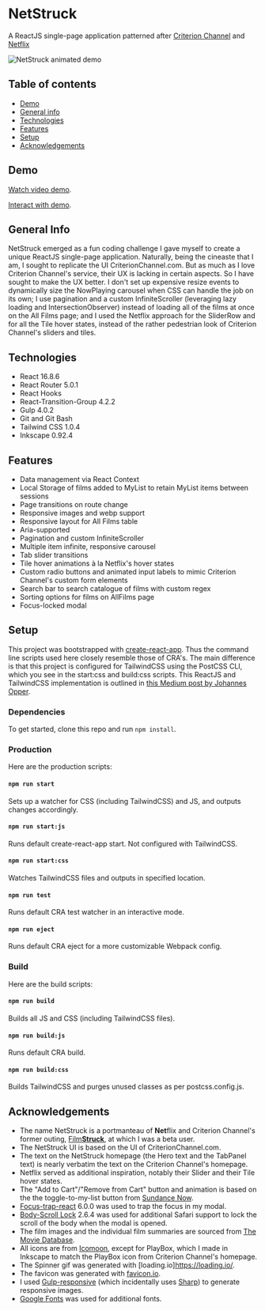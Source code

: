 # NetStruck
A ReactJS single-page application patterned after [Criterion Channel](https://www.criterionchannel.com) and [Netflix](https://www.netflix.com)

![NetStruck animated demo](demo/demo.gif)

## Table of contents
* [Demo](#Demo)
* [General info](#general-info)
* [Technologies](#technologies)
* [Features](#features)
* [Setup](#setup)
* [Acknowledgements](#acknowledgements)

## Demo
[Watch video demo](https://youtu.be/dW1DNrlSJug).

[Interact with demo](https://y2j964.github.io/netStruck/).

## General Info
NetStruck emerged as a fun coding challenge I gave myself to create a unique ReactJS single-page application. Naturally, being the cineaste that I am, I sought to replicate the UI CriterionChannel.com. But as much as I love Criterion Channel's service, their UX is lacking in certain aspects. So I have sought to make the UX better. I don't set up expensive resize events to dynamically size the NowPlaying carousel when CSS can handle the job on its own; I use pagination and a custom InfiniteScroller (leveraging lazy loading and IntersectionObserver) instead of loading all of the films at once on the All Films page; and I used the Netflix approach for the SliderRow and for all the Tile hover states, instead of the rather pedestrian look of Criterion Channel's sliders and tiles.

## Technologies
* React 16.8.6
* React Router 5.0.1
* React Hooks
* React-Transition-Group 4.2.2
* Gulp 4.0.2
* Git and Git Bash
* Tailwind CSS 1.0.4
* Inkscape 0.92.4

## Features
* Data management via React Context
* Local Storage of films added to MyList to retain MyList items between sessions
* Page transitions on route change
* Responsive images and webp support
* Responsive layout for All Films table
* Aria-supported
* Pagination and custom InfiniteScroller
* Multiple item infinite, responsive carousel
* Tab slider transitions
* Tile hover animations à la Netflix's hover states
* Custom radio buttons and animated input labels to mimic Criterion Channel's custom form elements
* Search bar to search catalogue of films with custom regex
* Sorting options for films on AllFilms page
* Focus-locked modal

## Setup
This project was bootstrapped with [create-react-app](https://github.com/facebook/create-react-app). Thus the command line scripts used here closely resemble those of CRA's. The main difference is that this project is configured for TailwindCSS using the PostCSS CLI, which you see in the start:css and build:css scripts. This ReactJS and TailwindCSS implementation is outlined in [this Medium post by Johannes Opper](https://medium.com/@xijo/create-react-app-with-tailwind-via-postcss-plus-purgecss-5c36b4c33ba7).

### Dependencies
To get started, clone this repo  and run `npm install`.

### Production
Here are the production scripts:

#### `npm run start`
Sets up a watcher for CSS (including TailwindCSS) and JS, and outputs changes accordingly.

#### `npm run start:js`
Runs default create-react-app start. Not configured with TailwindCSS.

#### `npm run start:css`
Watches TailwindCSS files and outputs in specified location.

#### `npm run test`
Runs default CRA test watcher in an interactive mode.

#### `npm run eject`
Runs default CRA eject for a more customizable Webpack config.

### Build
Here are the build scripts:

#### `npm run build`
Builds all JS and CSS (including TailwindCSS files).

#### `npm run build:js`
Runs default CRA build.

#### `npm run build:css`
Builds TailwindCSS and purges unused classes as per postcss.config.js.

## Acknowledgements
  * The name NetStruck is a portmanteau of **Net**flix and Criterion Channel's former outing, [Film**Struck**](https://www.filmstruck.com/), at which I was a beta user.
  * The NetStruck UI is based on the UI of CriterionChannel.com.
  * The text on the NetStruck homepage (the Hero text and the TabPanel text) is nearly verbatim the text on the Criterion Channel's homepage.
  * Netflix served as additional inspiration, notably their Slider and their Tile hover states.
  * The "Add to Cart"/"Remove from Cart" button and animation is based on the the toggle-to-my-list button from [Sundance Now](https://www.sundancenow.com).
  * [Focus-trap-react](https://www.npmjs.com/package/react-focus-trap) 6.0.0 was used to trap the focus in my modal.
  * [Body-Scroll Lock](https://www.npmjs.com/package/body-scroll-lock) 2.6.4 was used for additional Safari support to lock the scroll of the body when the modal is opened.
  * The film images and the individual film summaries are sourced from [The Movie Database](https://www.themoviedb.org).
  * All icons are from [Icomoon](https://icomoon.io/), except for PlayBox, which I made in Inkscape to match the PlayBox icon from Criterion Channel's homepage.
  * The Spinner gif was generated with [loading.io]https://loading.io/.
  * The favicon was generated with [favicon.io](https://favicon.io/).
  * I used [Gulp-responsive](https://www.npmjs.com/package/gulp-responsive) (which incidentally uses [Sharp](https://github.com/lovell/sharp)) to generate responsive images.
  * [Google Fonts](https://fonts.google.com/) was used for additional fonts.
